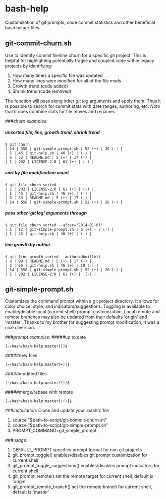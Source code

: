 bash-help
=========

Customization of git prompts, code commit statistics and other beneficial bash helper files.

## git-commit-churn.sh
Use to identify commit file/line churn for a specific git project. This is helpful for 
highlighting potentially fragile and coupled code within legacy projects by identifying:

1. How many times a specific file was updated
2. How many lines were modified for all of the file mods
3. Growth trend (code added)
4. Shrink trend (code removed)

The function will pass along other *git log* arguments and apply them. Thus it is possible
to search for commit stats with date ranges, authoring, etc. *Note* that it does combine 
stats for file moves and renames

###*churn examples:*
##### unsorted file, line, growth trend, shrink trend 
```
$ git churn
| 14 | 558 | git-simple-prompt.sh | 52 (+) | 26 (-) |
| 1 | 45 | git-help.sh | 46 (+) | (-) |
| 6 | 53 | README.md | 5 (+) | 17 (-) |
| 1 | 202 | LICENSE-2.0 | 61 (+) | (-) |
```
##### sort by file modification count 
```
$ git_file_churn_sorted
| 1 | 202 | LICENSE-2.0 | 61 (+) | (-) |
| 1 | 45 | git-help.sh | 46 (+) | (-) |
| 6 | 53 | README.md | 5 (+) | 17 (-) |
| 14 | 558 | git-simple-prompt.sh | 52 (+) | 26 (-) |
```
##### pass other 'git log' arguments through
```
$ git_file_churn_sorted --after="2014-01-01"
| 1 | 12 | git-simple-prompt.sh | 6 (+) | 7 (-) |
| 1 | 45 | git-help.sh | 46 (+) | (-) |
```
##### line growth by author
```
$ git_line_growth_sorted --author=dbmillett
| 8 | 99 | README.md | 5 (+) | 17 (-) |
| 2 | 56 | git-help.sh | 46 (+) | 10 (-) |
| 14 | 558 | git-simple-prompt.sh | 52 (+) | 26 (-) |
| 1 | 202 | LICENSE-2.0 | 61 (+) |  (-) |
```

## git-simple-prompt.sh
Customizes the command prompt within a git project directory. It
allows for color choice, style, and indicators/suggestions. Toggling
is available to enable/disable local (current shell) prompt customization. 
Local remote and remote branches may also be updated from their defaults 'origin' and 'master'.
Thanks to my brother for suggesting prompt modification, it was a nice diversion.

###*prompt examples:*
#####up to date 
```
[~/bash/bash-help:master()]$
```
#####new files 
```
[~/bash/bash-help:master(+)]$
```
#####modified files 
```
[~/bash/bash-help:master(*)]$
```
#####merge/rebase with remote 
```
[~/bash/bash-help:master(↓↑)]$
```
###*installation:*
Clone and update your .bashrc file

1. source "$path-to-script/git-commit-churn.sh"
2. source "$path-to-script/git-simple-prompt.sh"
3. PROMPT_COMMAND=git_simple_prompt

###*usage:*
1. DEFAULT_PROMPT specifies prompt format for non git projects
2. git_prompt_toggle() enables/disables git prompt customization for current shell
3. git_prompt_toggle_suggestions() enables/disables prompt indicators for current shell
4. git_prompt_remote() set the remote target for current shell, default is 'origin'
5. git_prompt_remote_branch() set the remote branch for current shell, default is 'master'
